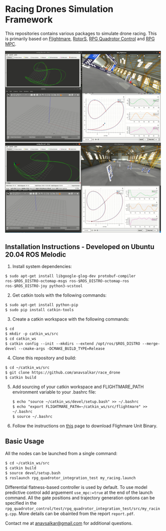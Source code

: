 Racing Drones Simulation Framework
===============

This repositories contains various packages to simulate drone racing. This is primarily based on [Flightmare](https://github.com/uzh-rpg/flightmare), [RotorS](https://github.com/ethz-asl/rotors_simulator), [RPG Quadrotor Control](https://github.com/uzh-rpg/rpg_quadrotor_control) and [RPG MPC](https://github.com/uzh-rpg/rpg_mpc).

[![IMAGE ALT TEXT HERE](./nmpc_thumbnail.png)](https://youtu.be/mKJUHDs2lqE)
[![IMAGE ALT TEXT HERE](./dfbc_thumbnail.png)](https://youtu.be/3pVV3MGlQcE)


Installation Instructions - Developed on Ubuntu 20.04 ROS Melodic
---------------------------------------------------------
 1. Install system dependencies:

   ```
   $ sudo apt-get install libgoogle-glog-dev protobuf-compiler ros-$ROS_DISTRO-octomap-msgs ros-$ROS_DISTRO-octomap-ros ros-$ROS_DISTRO-joy python3-vcstool
   ```
 2. Get catkin tools with the following commands:

   ```
   $ sudo apt-get install python-pip
   $ sudo pip install catkin-tools
   ```

 3. Create a catkin workspace with the following commands:

   ```
   $ cd
   $ mkdir -p catkin_ws/src
   $ cd catkin_ws
   $ catkin config --init --mkdirs --extend /opt/ros/$ROS_DISTRO --merge-devel --cmake-args -DCMAKE_BUILD_TYPE=Release

   ```

 4. Clone this repository and build:

   ```
   $ cd ~/catkin_ws/src
   $ git clone https://github.com/anavsalkar/race_drone
   $ catkin build
   ```

5. Add sourcing of your catkin workspace and FLIGHTMARE_PATH environment variable to your .bashrc file:
   ```
   $ echo "source ~/catkin_ws/devel/setup.bash" >> ~/.bashrc
   $ echo "export FLIGHTMARE_PATH=~/catkin_ws/src/flightmare" >> ~/.bashrc
   $ source ~/.bashrc
   ```

6. Follow the instructions on [this](https://flightmare.readthedocs.io/en/latest/getting_started/quick_start.html#download-flightmare-unity-binary) page to download Flighmare Unit Binary.


Basic Usage
-----------
All the nodes can be launched from a single command:
```
$ cd ~/catkin_ws/src
$ catkin build
$ source devel/setup.bash
$ roslaunch rpg_quadrotor_integration_test my_racing.launch
```
Differential flatness-based controller is used by default. To use model predictive control add arguement `use_mpc:=true` at the end of the launch command. All the gate positions and trajectory generation options can be specified in the `rpg_quadrotor_control/test/rpq_quadrotor_integration_test/src/my_racing.cpp`. More details can be obainted from the report `report.pdf`.

Contact me at anavsalkar@gmail.com for additional questions. 

 